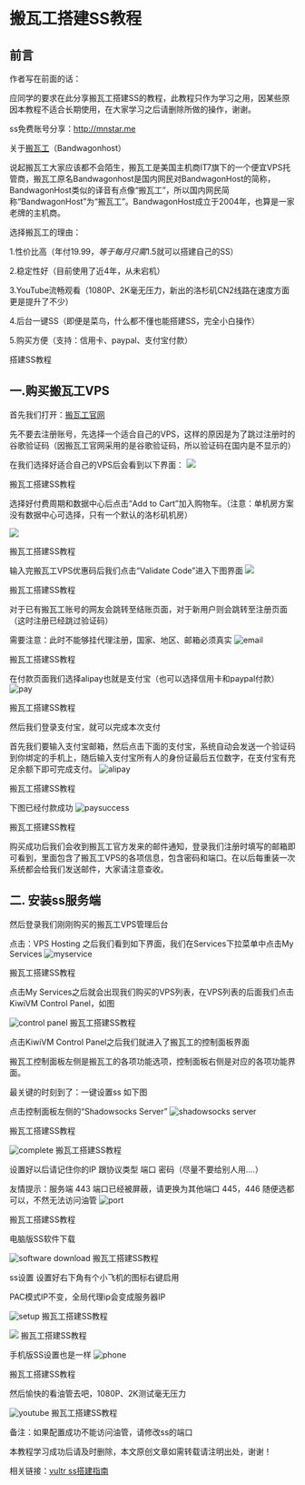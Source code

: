 # 搬瓦工搭建SS教程

## 前言

作者写在前面的话：

应同学的要求在此分享搬瓦工搭建SS的教程，此教程只作为学习之用，因某些原因本教程不适合长期使用，在大家学习之后请删除所做的操作，谢谢。

ss免费账号分享：http://mnstar.me

关于[搬瓦工](https://bwh1.net/aff.php?aff=19935)（Bandwagonhost）

说起搬瓦工大家应该都不会陌生，搬瓦工是美国主机商IT7旗下的一个便宜VPS托管商，搬瓦工原名Bandwagonhost是国内网民对BandwagonHost的简称，BandwagonHost类似的译音有点像“搬瓦工”，所以国内网民简称“BandwagonHost”为“搬瓦工”。BandwagonHost成立于2004年，也算是一家老牌的主机商。

选择搬瓦工的理由：

1.性价比高（年付$19.99，等于每月只需$1.5就可以搭建自己的SS）

2.稳定性好（目前使用了近4年，从未宕机）

3.YouTube流畅观看（1080P、2K毫无压力，新出的洛杉矶CN2线路在速度方面更是提升了不少）

4.后台一键SS（即便是菜鸟，什么都不懂也能搭建SS，完全小白操作）

5.购买方便（支持：信用卡、paypal、支付宝付款）

搭建SS教程

## 一.购买搬瓦工VPS

首先我们打开：[搬瓦工官网](https://bwh1.net/aff.php?aff=19935)

先不要去注册账号，先选择一个适合自己的VPS，这样的原因是为了跳过注册时的谷歌验证码（因搬瓦工官网采用的是谷歌验证码，所以验证码在国内是不显示的）

 

 

在我们选择好适合自己的VPS后会看到以下界面：
![](http://upload-images.jianshu.io/upload_images/8088606-43e2708a2ea87014.png?imageMogr2/auto-orient/strip%7CimageView2/2/w/1240)

搬瓦工搭建SS教程

选择好付费周期和数据中心后点击“Add to Cart”加入购物车。（注意：单机房方案没有数据中心可选择，只有一个默认的洛杉矶机房）

 ![](http://upload-images.jianshu.io/upload_images/8088606-8c4587452520d35f.png?imageMogr2/auto-orient/strip%7CimageView2/2/w/1240)


搬瓦工搭建SS教程

输入完搬瓦工VPS优惠码后我们点击“Validate Code”进入下图界面
![](http://upload-images.jianshu.io/upload_images/8088606-0d3a95e3cd154969.png?imageMogr2/auto-orient/strip%7CimageView2/2/w/1240)

搬瓦工搭建SS教程

对于已有搬瓦工账号的网友会跳转至结账页面，对于新用户则会跳转至注册页面（这时注册已经跳过验证码）

需要注意：此时不能够挂代理注册，国家、地区、邮箱必须真实
![email](http://upload-images.jianshu.io/upload_images/8088606-a0ea7400464a804e.png?imageMogr2/auto-orient/strip%7CimageView2/2/w/1240)

搬瓦工搭建SS教程

在付款页面我们选择alipay也就是支付宝（也可以选择信用卡和paypal付款）
![pay](http://upload-images.jianshu.io/upload_images/8088606-aed60a2d0b17ce4d.png?imageMogr2/auto-orient/strip%7CimageView2/2/w/1240)

搬瓦工搭建SS教程

然后我们登录支付宝，就可以完成本次支付

首先我们要输入支付宝邮箱，然后点击下面的支付宝，系统自动会发送一个验证码到你绑定的手机上，随后输入支付宝所有人的身份证最后五位数字，在支付宝有充足余额下即可完成支付。
![alipay](http://upload-images.jianshu.io/upload_images/8088606-0421c122567d3128.png?imageMogr2/auto-orient/strip%7CimageView2/2/w/1240)

搬瓦工搭建SS教程

下图已经付款成功
![paysuccess](http://upload-images.jianshu.io/upload_images/8088606-9db47bc7c13b78b9.png?imageMogr2/auto-orient/strip%7CimageView2/2/w/1240)

搬瓦工搭建SS教程

购买成功后我们会收到搬瓦工官方发来的邮件通知，登录我们注册时填写的邮箱即可看到，里面包含了搬瓦工VPS的各项信息，包含密码和端口。在以后每重装一次系统都会给我们发送邮件，大家请注意查收。
## 二. 安装ss服务端
然后登录我们刚刚购买的搬瓦工VPS管理后台

点击：VPS Hosting 之后我们看到如下界面，我们在Services下拉菜单中点击My Services
![myservice](http://upload-images.jianshu.io/upload_images/8088606-2d3a112c1763b7c0.png?imageMogr2/auto-orient/strip%7CimageView2/2/w/1240)

搬瓦工搭建SS教程

点击My Services之后就会出现我们购买的VPS列表，在VPS列表的后面我们点击KiwiVM Control Panel，如图

![control panel](http://upload-images.jianshu.io/upload_images/8088606-3f85958eecb63361.png?imageMogr2/auto-orient/strip%7CimageView2/2/w/1240)
搬瓦工搭建SS教程

点击KiwiVM Control Panel之后我们就进入了搬瓦工的控制面板界面

搬瓦工控制面板左侧是搬瓦工的各项功能选项，控制面板右侧是对应的各项功能界面。

最关键的时刻到了：一键设置ss 如下图

点击控制面板左侧的“Shadowsocks Server”
![shadowsocks server](http://upload-images.jianshu.io/upload_images/8088606-907995a02da90d66.png?imageMogr2/auto-orient/strip%7CimageView2/2/w/1240)

搬瓦工搭建SS教程

![complete](http://upload-images.jianshu.io/upload_images/8088606-462c661ba007f4eb.png?imageMogr2/auto-orient/strip%7CimageView2/2/w/1240)
搬瓦工搭建SS教程

设置好以后请记住你的IP 跟协议类型 端口 密码（尽量不要给别人用....）

友情提示：服务端 443 端口已经被屏蔽，请更换为其他端口 445，446 随便选都可以，不然无法访问油管
![port](http://upload-images.jianshu.io/upload_images/8088606-f8a410bd90e9ede9.png?imageMogr2/auto-orient/strip%7CimageView2/2/w/1240)

搬瓦工搭建SS教程


电脑版SS软件下载

![software download](http://upload-images.jianshu.io/upload_images/8088606-52463b1956d35162.png?imageMogr2/auto-orient/strip%7CimageView2/2/w/1240)
搬瓦工搭建SS教程

ss设置 设置好右下角有个小飞机的图标右键启用

PAC模式IP不变，全局代理ip会变成服务器IP

![setup](http://upload-images.jianshu.io/upload_images/8088606-b4a0d1eb9f288ddd.png?imageMogr2/auto-orient/strip%7CimageView2/2/w/1240)
搬瓦工搭建SS教程

![](http://upload-images.jianshu.io/upload_images/8088606-0d7be29e3680fc4d.png?imageMogr2/auto-orient/strip%7CimageView2/2/w/1240)
搬瓦工搭建SS教程

手机版SS设置也是一样
![phone](http://upload-images.jianshu.io/upload_images/8088606-f65895ea7d42fa6c.png?imageMogr2/auto-orient/strip%7CimageView2/2/w/1240)

搬瓦工搭建SS教程

然后愉快的看油管去吧，1080P、2K测试毫无压力

![youtube](http://upload-images.jianshu.io/upload_images/8088606-e5cb62b4797b25c8.png?imageMogr2/auto-orient/strip%7CimageView2/2/w/1240)
搬瓦工搭建SS教程

备注：如果配置成功不能访问油管，请修改ss的端口

本教程学习成功后请及时删除，本文原创文章如需转载请注明出处，谢谢！

相关链接：[vultr ss搭建指南](http://www.cnblogs.com/mnstar/p/8142885.html)
